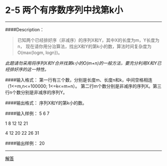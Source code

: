# 2-5 两个有序数序列中找第k小
---
####Description：
>已知两个已经排好序（非减序）的序列X和Y，其中X的长度为m，Y长度为n，
现在请你用分治算法，找出X和Y的第k小的数，算法时间复杂度为O(max{logm, logn})。

*此题请勿采用将序列X和Y合并找第k小的O(m+n)的一般方法，要充分利用X和Y已经排好序的这一特性。*



####输入格式：
第一行有三个数，分别是长度m、长度n和k，中间空格相连（1<=m,n<=100000; 1<=k<=m+n）。
第二行m个数分别是非减序的序列X。第三行n个数分别是非减序的序列Y。


####输出格式：
序列X和Y的第k小的数。


####输入样例：
5 6 7

1 8 12 12 21 

4 12 20 22 26 31


####输出样例：
20


---


[解答](../源码/2-5.cpp)